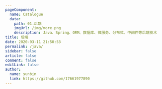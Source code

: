 ```yaml
---
pageComponent:
  name: Catalogue
  data:
    path: 01.后端
    imgUrl: /img/more.png
    description: Java、Spring、ORM、数据库、微服务、分布式、中间件等后端技术
title: 后端
date: 2020-03-11 21:50:53
permalink: /java/
sidebar: false
article: false
comment: false
editLink: false
author:
  name: sunbin
  link: https://github.com/17661977890
---
```

